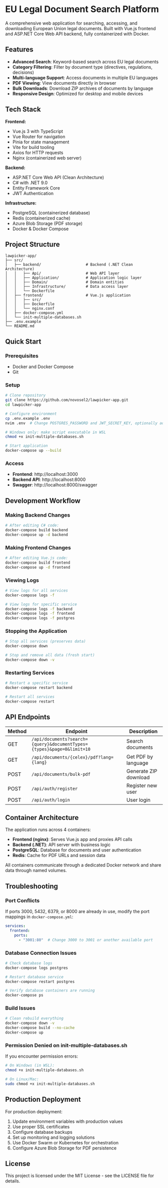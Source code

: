 # EU Legal Document Search Platform

A comprehensive web application for searching, accessing, and downloading European Union legal documents. Built with Vue.js frontend and ASP.NET Core Web API backend, fully containerized with Docker.

## Features

- **Advanced Search**: Keyword-based search across EU legal documents
- **Category Filtering**: Filter by document type (directives, regulations, decisions)  
- **Multi-language Support**: Access documents in multiple EU languages
- **PDF Viewing**: View documents directly in browser
- **Bulk Downloads**: Download ZIP archives of documents by language
- **Responsive Design**: Optimized for desktop and mobile devices

## Tech Stack

**Frontend:**
- Vue.js 3 with TypeScript
- Vue Router for navigation
- Pinia for state management
- Vite for build tooling
- Axios for HTTP requests
- Nginx (containerized web server)

**Backend:**
- ASP.NET Core Web API (Clean Architecture)
- C# with .NET 9.0
- Entity Framework Core
- JWT Authentication

**Infrastructure:**
- PostgreSQL (containerized database)
- Redis (containerized cache)
- Azure Blob Storage (PDF storage)
- Docker & Docker Compose

## Project Structure

```
lawpicker-app/
├── src/
│   ├── backend/                    # Backend (.NET Clean Architecture)
│   │   ├── Api/                    # Web API layer
│   │   ├── Application/            # Application logic layer
│   │   ├── Domain/                 # Domain entities
│   │   ├── Infrastructure/         # Data access layer
│   │   └── Dockerfile
│   ├── frontend/                   # Vue.js application
│   │   ├── src/
│   │   ├── Dockerfile
│   │   └── nginx.conf
│   ├── docker-compose.yml
│   └── init-multiple-databases.sh
├── .env.example
└── README.md
```

## Quick Start

### Prerequisites
- Docker and Docker Compose
- Git

### Setup

```bash
# Clone repository
git clone https://github.com/novosel2/lawpicker-app.git
cd lawpicker-app

# Configure environment
cp .env.example .env
nvim .env  # Change POSTGRES_PASSWORD and JWT_SECRET_KEY, optionally add Azure Blob Storage

# Windows only: make script executable in WSL
chmod +x init-multiple-databases.sh

# Start application
docker-compose up --build
```

### Access
- **Frontend**: http://localhost:3000
- **Backend API**: http://localhost:8000
- **Swagger**: http://localhost:8000/swagger

## Development Workflow

### Making Backend Changes

```bash
# After editing C# code:
docker-compose build backend
docker-compose up -d backend
```

### Making Frontend Changes

```bash
# After editing Vue.js code:
docker-compose build frontend  
docker-compose up -d frontend
```

### Viewing Logs

```bash
# View logs for all services
docker-compose logs -f

# View logs for specific service
docker-compose logs -f backend
docker-compose logs -f frontend
docker-compose logs -f postgres
```

### Stopping the Application

```bash
# Stop all services (preserves data)
docker-compose down

# Stop and remove all data (fresh start)
docker-compose down -v
```

### Restarting Services

```bash
# Restart a specific service
docker-compose restart backend

# Restart all services
docker-compose restart
```

## API Endpoints

| Method | Endpoint | Description |
|--------|----------|-------------|
| GET | `/api/documents?search={query}&documentTypes={types}&page=0&limit=10` | Search documents |
| GET | `/api/documents/{celex}/pdf?lang={lang}` | Get PDF by language |
| POST | `/api/documents/bulk-pdf` | Generate ZIP download |
| POST | `/api/auth/register` | Register new user |
| POST | `/api/auth/login` | User login |

## Container Architecture

The application runs across 4 containers:

- **Frontend (nginx)**: Serves Vue.js app and proxies API calls
- **Backend (.NET)**: API server with business logic
- **PostgreSQL**: Database for documents and user authentication  
- **Redis**: Cache for PDF URLs and session data

All containers communicate through a dedicated Docker network and share data through named volumes.

## Troubleshooting

### Port Conflicts

If ports 3000, 5432, 6379, or 8000 are already in use, modify the port mappings in `docker-compose.yml`:

```yaml
services:
  frontend:
    ports:
      - "3001:80"  # Change 3000 to 3001 or another available port
```

### Database Connection Issues

```bash
# Check database logs
docker-compose logs postgres

# Restart database service
docker-compose restart postgres

# Verify database containers are running
docker-compose ps
```

### Build Issues

```bash
# Clean rebuild everything
docker-compose down -v
docker-compose build --no-cache
docker-compose up
```

### Permission Denied on init-multiple-databases.sh

If you encounter permission errors:
```bash
# On Windows (in WSL):
chmod +x init-multiple-databases.sh

# On Linux/Mac:
sudo chmod +x init-multiple-databases.sh
```

## Production Deployment

For production deployment:

1. Update environment variables with production values
2. Use proper SSL certificates
3. Configure database backups
4. Set up monitoring and logging solutions
5. Use Docker Swarm or Kubernetes for orchestration
6. Configure Azure Blob Storage for PDF persistence

## License

This project is licensed under the MIT License - see the LICENSE file for details.
